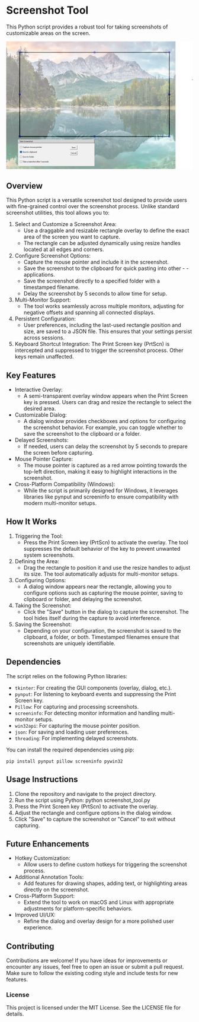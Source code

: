 # Screenshot Tool
This Python script provides a robust tool for taking screenshots of customizable areas on the screen. 

![Tool Demo](Screenshot_demo.png)

## Overview
This Python script is a versatile screenshot tool designed to provide users with fine-grained control over the screenshot process. Unlike standard screenshot utilities, this tool allows you to:

 1. Select and Customize a Screenshot Area:
	  - Use a draggable and resizable rectangle overlay to define the exact area of the screen you want to capture.
	  - The rectangle can be adjusted dynamically using resize handles located at all edges and corners.
 2. Configure Screenshot Options:
	- Capture the mouse pointer and include it in the screenshot.
	- Save the screenshot to the clipboard for quick pasting into other 	- 	- applications.
	- Save the screenshot directly to a specified folder with a timestamped filename.
	- Delay the screenshot by 5 seconds to allow time for setup.
 3. Multi-Monitor Support:
	- The tool works seamlessly across multiple monitors, adjusting for negative offsets and spanning all connected displays.
 4. Persistent Configuration:
	- User preferences, including the last-used rectangle position and size, are saved to a JSON file. This ensures that your settings persist across sessions.
 5. Keyboard Shortcut Integration:
The Print Screen key (PrtScn) is intercepted and suppressed to trigger the screenshot process. Other keys remain unaffected.

## Key Features

 - Interactive Overlay:
	 - A semi-transparent overlay window appears when the Print Screen key
   is pressed. Users can drag and resize the rectangle to select the
   desired area. 
 - Customizable Dialog: 
	 - A dialog window provides checkboxes and options for configuring the screenshot behavior. For example, you can toggle whether to save the screenshot to the clipboard or a folder. 
 - Delayed Screenshots:
	 - If needed, users can delay the screenshot by 5 seconds to prepare the screen before capturing.
 - Mouse Pointer Capture:
	 - The mouse pointer is captured as a red arrow pointing towards the top-left direction, making it easy to highlight interactions in the screenshot.
 - Cross-Platform Compatibility (Windows):
	 - While the script is primarily designed for Windows, it leverages libraries like pynput and screeninfo to ensure compatibility with modern multi-monitor setups.

## How It Works

 1. Triggering the Tool:
	 - Press the Print Screen key (PrtScn) to activate the overlay. The tool suppresses the default behavior of the key to prevent unwanted system screenshots.
2. Defining the Area:
	 - Drag the rectangle to position it and use the resize handles to adjust its size. The tool automatically adjusts for multi-monitor setups.
3. Configuring Options:
	 - A dialog window appears near the rectangle, allowing you to configure options such as capturing the mouse pointer, saving to clipboard or folder, and delaying the screenshot.
4. Taking the Screenshot:
	 - Click the "Save" button in the dialog to capture the screenshot. The tool hides itself during the capture to avoid interference.
5. Saving the Screenshot:
	 - Depending on your configuration, the screenshot is saved to the clipboard, a folder, or both. Timestamped filenames ensure that screenshots are uniquely identifiable.

## Dependencies
The script relies on the following Python libraries:

 - `tkinter`: For creating the GUI components (overlay, dialog, etc.).
 - `pynput`: For listening to keyboard events and suppressing the Print Screen key.
 - `Pillow`: For capturing and processing screenshots.
 - `screeninfo`: For detecting monitor information and handling multi-monitor setups.
 - `win32api`: For capturing the mouse pointer position.
 - `json`: For saving and loading user preferences.
 -  `threading`: For implementing delayed screenshots.

You can install the required dependencies using pip:

    pip install pynput pillow screeninfo pywin32

## Usage Instructions
1. Clone the repository and navigate to the project directory.
2. Run the script using Python:
python screenshot_tool.py
3. Press the Print Screen key (PrtScn) to activate the overlay.
4. Adjust the rectangle and configure options in the dialog window.
5. Click "Save" to capture the screenshot or "Cancel" to exit without capturing.

## Future Enhancements
- Hotkey Customization:
	- Allow users to define custom hotkeys for triggering the screenshot process.
- Additional Annotation Tools:
	- Add features for drawing shapes, adding text, or highlighting areas directly on the screenshot.
- Cross-Platform Support:
	- Extend the tool to work on macOS and Linux with appropriate adjustments for platform-specific behaviors.
- Improved UI/UX:
	- Refine the dialog and overlay design for a more polished user experience.

## Contributing
Contributions are welcome! If you have ideas for improvements or encounter any issues, feel free to open an issue or submit a pull request. Make sure to follow the existing coding style and include tests for new features.

### License
This project is licensed under the MIT License. See the LICENSE file for details.
